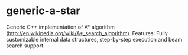 # generic-a-star
Generic C++ implementation of A* algorithm (http://en.wikipedia.org/wiki/A*_search_algorithm).
Features: Fully customizable internal data structures, step-by-step execution and beam search support.
